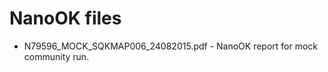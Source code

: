 NanoOK files
============

* N79596_MOCK_SQKMAP006_24082015.pdf - NanoOK report for mock community run.
